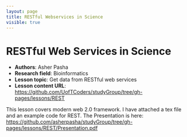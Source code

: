 ```yaml
---
layout: page
title: RESTful Webservices in Science
visible: true
---
```

<!-- change visible to true if you want it on the site -->

# RESTful Web Services in Science

 - **Authors**: Asher Pasha
 - **Research field**: Bioinformatics
 - **Lesson topic**: Get data from RESTful web services
 - **Lesson content URL**: <https://github.com/UofTCoders/studyGroup/tree/gh-pages/lessons/REST>

This lesson covers modern web 2.0 framework. I have attached a tex file and an example code for REST. The Presentation is here:<br />
https://github.com/asherpasha/studyGroup/tree/gh-pages/lessons/REST/Presentation.pdf

